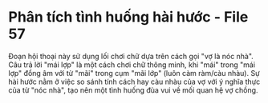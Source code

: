 # Phân tích tình huống hài hước - File 57

Đoạn hội thoại này sử dụng lối chơi chữ dựa trên cách gọi "vợ là nóc nhà". Câu trả lời "mái lợp" là một cách chơi chữ thông minh, khi "mái" trong "mái lợp" đồng âm với từ "mãi" trong cụm "mãi lớp" (luôn càm ràm/càu nhàu). Sự hài hước nằm ở việc so sánh tính cách hay càu nhàu của vợ với ý nghĩa thực của từ "nóc nhà", tạo nên một tình huống đùa vui về mối quan hệ vợ chồng.
